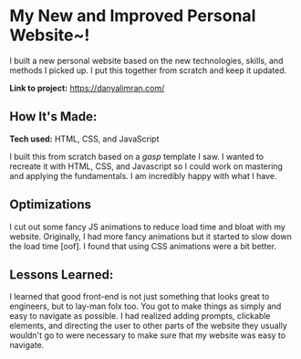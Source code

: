 # My New and Improved Personal Website~!
I built a new personal website based on the new technologies, skills, and methods I picked up. I put this together from scratch and keep it updated.

**Link to project:** https://danyalimran.com/


## How It's Made:

**Tech used:** HTML, CSS, and JavaScript

I built this from scratch based on a *gasp* template I saw. I wanted to recreate it with HTML, CSS, and Javascript so I could work on mastering and applying the fundamentals. I am incredibly happy with what I have.

## Optimizations

I cut out some fancy JS animations to reduce load time and bloat with my website. Originally, I had more fancy animations but it started to slow down the load time [oof]. I found that using CSS animations were a bit better. 

## Lessons Learned:

I learned that good front-end is not just something that looks great to engineers, but to lay-man folx too. You got to make things as simply and easy to navigate as possible. I had realized adding prompts, clickable elements, and directing the user to other parts of the website they usually wouldn't go to were necessary to make sure that my website was easy to navigate.
